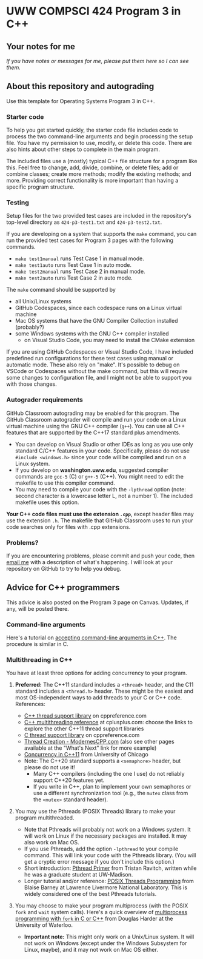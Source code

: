 # UWW COMPSCI 424 Program 3 in C++

## Your notes for me

*If you have notes or messages for me, please put them here so I can see them.*

## About this repository and autograding

Use this template for Operating Systems Program 3 in C++.

### Starter code

To help you get started quickly, the starter code file includes code to process the two command-line arguments and begin processing the setup file. You have my permission to use, modify, or delete this code. There are also hints about other steps to complete in the main program.

The included files use a (mostly) typical C++ file structure for a program like this. Feel free to change, add, divide, combine, or delete files; add or combine classes; create more methods; modify the existing methods; and more. Providing correct functionality is more important than having a specific program structure.

### Testing

Setup files for the two provided test cases are included in the repository's top-level directory as `424-p3-test1.txt` and `424-p3-test2.txt`. 

If you are developing on a system that supports the `make` command, you can run the provided test cases for Program 3 pages with the following commands.

* `make test1manual` runs Test Case 1 in manual mode.
* `make test1auto` runs Test Case 1 in auto mode.
* `make test2manual` runs Test Case 2 in manual mode.
* `make test2auto` runs Test Case 2 in auto mode.

The `make` command should be supported by
* all Unix/Linux systems
* GitHub Codespaces, since each codespace runs on a Linux virtual machine
* Mac OS systems that have the GNU Compiler Collection installed (probably?)
* some Windows systems with the GNU C++ compiler installed
    - on Visual Studio Code, you may need to install the CMake extension

If you are using GitHub Codespaces or Visual Studio Code, I have included predefined run configurations for these test cases using manual or automatic mode. These also rely on "make". It's possible to debug on VSCode or Codespaces without the make command, but this will require some changes to configuration file, and I might not be able to support you with those changes.

### Autograder requirements

GitHub Classroom autograding may be enabled for this program. The GitHub Classroom autograder will compile and run your code on a Linux virtual machine using the GNU C++ compiler (`g++`). You can use all C++ features that are supported by the C++17 standard plus amendments. 
* You can develop on Visual Studio or other IDEs as long as you use only standard C/C++ features in your code. Specifically, please do not use `#include <windows.h>` since your code will be compiled and run on a Linux system.
* If you develop on **washington.uww.edu**, suggested compiler commands are `gcc-5` (C) or `g++-5` (C++). You might need to edit the makefile to use this compiler command.
* You may need to compile your code with the `-lpthread` option (note: second character is a lowercase letter L, not a number 1). The included makefile uses this option.

**Your C++ code files must use the extension `.cpp`**, except header files may use the extension `.h`. The makefile that GitHub Classroom uses to run your code searches only for files with .cpp extensions.

### Problems?

If you are encountering problems, please commit and push your code, then [email me](osterz@uww.edu) with a description of what's happening. I will look at your repository on GitHub to try to help you debug.


## Advice for C++ programmers

This advice is also posted on the Program 3 page on Canvas. Updates, if any, will be posted there.


### Command-line arguments

Here's a tutorial on [accepting command-line arguments in C++](https://www.site.uottawa.ca/~lucia/courses/2131-05/labs/Lab3/CommandLineArguments.html). The procedure is similar in C.


### Multithreading in C++

You have at least three options for adding concurrency to your program.

1. **Preferred:** The C++11 standard includes a `<thread>` header, and the C11 standard includes a `<thread.h>` header. These might be the easiest and most OS-independent ways to add threads to your C or C++ code. References:
    * [C++ thread support library](https://en.cppreference.com/w/cpp/thread) on cppreference.com
    * [C++ multithreading reference](http://www.cplusplus.com/reference/multithreading/) at cplusplus.com: choose the links to explore the other C++11 thread support libraries
    * [C thread support library](https://en.cppreference.com/w/c/thread) on cppreference.com
    * [Thread Creation - ModernesCPP.com](https://www.modernescpp.com/index.php/thread-creation) (also see other pages available at the "What's Next" link for more example)
    * [Concurrency in C++11](https://www.classes.cs.uchicago.edu/archive/2013/spring/12300-1/labs/lab6/) from University of Chicago
    * Note: The C++20 standard supports a `<semaphore>` header, but please do not use it!
        - Many C++ compilers (including the one I use) do not reliably support C++20 features yet.
        - If you write in C++, plan to implement your own semaphores or use a different synchronization tool (e.g., the `mutex` class from the `<mutex>` standard header).

2. You may use the Pthreads (POSIX Threads) library to make your program multithreaded.

    * Note that Pthreads will probably not work on a Windows system. It will work on Linux if the necessary packages are installed. It may also work on Mac OS.
    * If you use Pthreads, add the option `-lpthread` to your compile command. This will link your code with the Pthreads library. (You will get a cryptic error message if you don't include this option.)
    * Short introduction: [Pthread Primer](http://pages.cs.wisc.edu/~travitch/pthreads_primer.html) from Tristan Ravitch, written while he was a graduate student at UW-Madison.
    * Longer tutorial and/or reference: [POSIX Threads Programming](https://hpc-tutorials.llnl.gov/posix/) from Blaise Barney at Lawrence Livermore National Laboratory. This is widely considered one of the best Pthreads tutorials.

3. You may choose to make your program multiprocess (with the POSIX `fork` and `wait` system calls). Here's a quick overview of [multiprocess programming with `fork` in C or C++](https://ece.uwaterloo.ca/~dwharder/icsrts/Tutorials/fork_exec/) from Douglas Harder at the University of Waterloo.
    * **Important note:** This might only work on a Unix/Linux system. It will not work on Windows (except under the Windows Subsystem for Linux, maybe), and it may not work on Mac OS either.